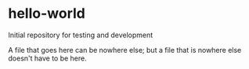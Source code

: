 # hello-world
Initial repository for testing and development

A file that goes here can be nowhere else; but a file that is nowhere else doesn't have to be here.
